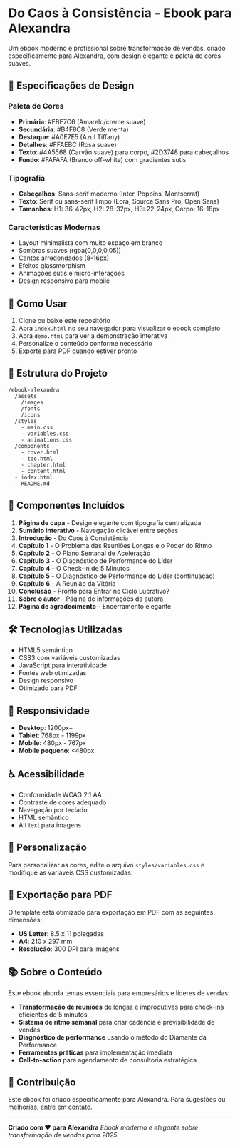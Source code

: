 # Do Caos à Consistência - Ebook para Alexandra

Um ebook moderno e profissional sobre transformação de vendas, criado especificamente para Alexandra, com design elegante e paleta de cores suaves.

## 🎨 Especificações de Design

### Paleta de Cores
- **Primária**: #FBE7C6 (Amarelo/creme suave)
- **Secundária**: #B4F8C8 (Verde menta)
- **Destaque**: #A0E7E5 (Azul Tiffany)
- **Detalhes**: #FFAEBC (Rosa suave)
- **Texto**: #4A5568 (Carvão suave) para corpo, #2D3748 para cabeçalhos
- **Fundo**: #FAFAFA (Branco off-white) com gradientes sutis

### Tipografia
- **Cabeçalhos**: Sans-serif moderno (Inter, Poppins, Montserrat)
- **Texto**: Serif ou sans-serif limpo (Lora, Source Sans Pro, Open Sans)
- **Tamanhos**: H1: 36-42px, H2: 28-32px, H3: 22-24px, Corpo: 16-18px

### Características Modernas
- Layout minimalista com muito espaço em branco
- Sombras suaves (rgba(0,0,0,0.05))
- Cantos arredondados (8-16px)
- Efeitos glassmorphism
- Animações sutis e micro-interações
- Design responsivo para mobile

## 🚀 Como Usar

1. Clone ou baixe este repositório
2. Abra `index.html` no seu navegador para visualizar o ebook completo
3. Abra `demo.html` para ver a demonstração interativa
4. Personalize o conteúdo conforme necessário
5. Exporte para PDF quando estiver pronto

## 📁 Estrutura do Projeto

```
/ebook-alexandra
  /assets
    /images
    /fonts
    /icons
  /styles
    - main.css
    - variables.css
    - animations.css
  /components
    - cover.html
    - toc.html
    - chapter.html
    - content.html
  - index.html
  - README.md
```

## 🎯 Componentes Incluídos

1. **Página de capa** - Design elegante com tipografia centralizada
2. **Sumário interativo** - Navegação clicável entre seções
3. **Introdução** - Do Caos à Consistência
4. **Capítulo 1** - O Problema das Reuniões Longas e o Poder do Ritmo
5. **Capítulo 2** - O Plano Semanal de Aceleração
6. **Capítulo 3** - O Diagnóstico de Performance do Líder
7. **Capítulo 4** - O Check-in de 5 Minutos
8. **Capítulo 5** - O Diagnóstico de Performance do Líder (continuação)
9. **Capítulo 6** - A Reunião da Vitória
10. **Conclusão** - Pronto para Entrar no Ciclo Lucrativo?
11. **Sobre o autor** - Página de informações da autora
12. **Página de agradecimento** - Encerramento elegante

## 🛠️ Tecnologias Utilizadas

- HTML5 semântico
- CSS3 com variáveis customizadas
- JavaScript para interatividade
- Fontes web otimizadas
- Design responsivo
- Otimizado para PDF

## 📱 Responsividade

- **Desktop**: 1200px+
- **Tablet**: 768px - 1199px
- **Mobile**: 480px - 767px
- **Mobile pequeno**: <480px

## ♿ Acessibilidade

- Conformidade WCAG 2.1 AA
- Contraste de cores adequado
- Navegação por teclado
- HTML semântico
- Alt text para imagens

## 🎨 Personalização

Para personalizar as cores, edite o arquivo `styles/variables.css` e modifique as variáveis CSS customizadas.

## 📄 Exportação para PDF

O template está otimizado para exportação em PDF com as seguintes dimensões:
- **US Letter**: 8.5 x 11 polegadas
- **A4**: 210 x 297 mm
- **Resolução**: 300 DPI para imagens

## 📚 Sobre o Conteúdo

Este ebook aborda temas essenciais para empresários e líderes de vendas:

- **Transformação de reuniões** de longas e improdutivas para check-ins eficientes de 5 minutos
- **Sistema de ritmo semanal** para criar cadência e previsibilidade de vendas
- **Diagnóstico de performance** usando o método do Diamante da Performance
- **Ferramentas práticas** para implementação imediata
- **Call-to-action** para agendamento de consultoria estratégica

## 🤝 Contribuição

Este ebook foi criado especificamente para Alexandra. Para sugestões ou melhorias, entre em contato.

---

**Criado com ❤️ para Alexandra**
*Ebook moderno e elegante sobre transformação de vendas para 2025*
